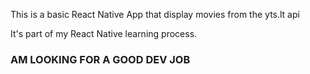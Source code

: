 This is a basic React Native App that display movies from the yts.lt api

It's part of my React Native learning process.

### AM LOOKING FOR A GOOD DEV JOB
